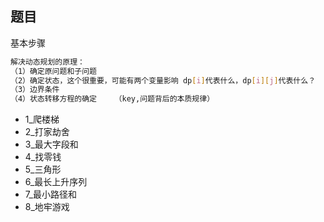 ## 题目
基本步骤
```bash
解决动态规划的原理：
（1）确定原问题和子问题
（2）确定状态，这个很重要，可能有两个变量影响 dp[i]代表什么，dp[i][j]代表什么？
（3）边界条件
（4）状态转移方程的确定    （key,问题背后的本质规律） 
```

- 1_爬楼梯
- 2_打家劫舍
- 3_最大字段和
- 4_找零钱
- 5_三角形
- 6_最长上升序列
- 7_最小路径和
- 8_地牢游戏